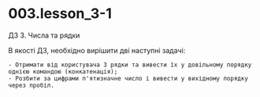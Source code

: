 # 003.lesson_3-1

ДЗ 3. Числа та рядки

В якості ДЗ, необхідно вирішити дві наступні задачі:

    - Отримати від користувача 3 рядки та вивести їх у довільному порядку однією командою (конкатенація);
    - Розбити за цифрами п'ятизначне число і вивести у вихідному порядку через пробіл.
